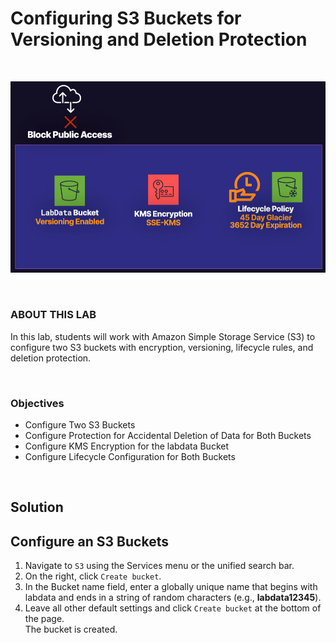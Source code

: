 # Configuring S3 Buckets for Versioning and Deletion Protection

<br>

![](../../img/ChallengeLab-4.png)

<br>

### ABOUT THIS LAB
In this lab, students will work with Amazon Simple Storage Service (S3) to configure two S3 buckets with encryption, versioning, lifecycle rules, and deletion protection.

<br>

### Objectives
- Configure Two S3 Buckets
- Configure Protection for Accidental Deletion of Data for Both Buckets
- Configure KMS Encryption for the labdata Bucket
- Configure Lifecycle Configuration for Both Buckets

<br>

## Solution
## Configure an S3 Buckets
1. Navigate to `S3` using the Services menu or the unified search bar.
2. On the right, click `Create bucket`.
3. In the Bucket name field, enter a globally unique name that begins with labdata and ends in a string of random characters (e.g., **labdata12345**).
4. Leave all other default settings and click `Create bucket` at the bottom of the page.<br>The bucket is created.
